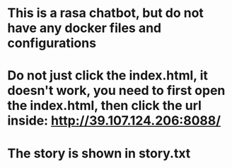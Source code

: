# This is a rasa chatbot, but do not have any docker files and configurations
# Do not just click the index.html, it doesn't work, you need to first open the index.html, then click the url inside: http://39.107.124.206:8088/
# The story is shown in story.txt
